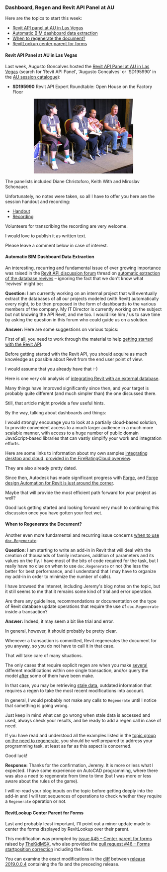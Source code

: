 <head>
<meta http-equiv="Content-Type" content="text/html; charset=utf-8">
<link rel="stylesheet" type="text/css" href="bc.css">
<script src="https://cdn.rawgit.com/google/code-prettify/master/loader/run_prettify.js" type="text/javascript"></script>
</head>

<!---

- /a/doc/revit/tbc/git/a/img/2018-11-15_revit_api_panel_recording_au_las_vegas.jpg
  /a/doc/revit/tbc/git/a/zip/2018-11-15_revit_api_panel_recording_au_las_vegas.m4a

- 14816993 [automatic extraction of the database revives]
  https://forums.autodesk.com/t5/revit-api-forum/automatic-extraction-of-the-database-revives/m-p/8408934

- https://forums.autodesk.com/t5/revit-api-forum/when-to-use-doc-regenerate/td-p/8408490

- RevitLookup -- Center parent for forms (#45)

 in the #RevitAPI @AutodeskForge @AutodeskRevit #bim #DynamoBim #ForgeDevCon

&ndash; 
...

-->

### Dashboard, Regen and Revit API Panel at AU

Here are the topics to start this week:

- [Revit API panel at AU in Las Vegas](#2) 
- [Automatic BIM dashboard data extraction](#3) 
- [When to regenerate the document?](#4) 
- [RevitLookup center parent for forms](#5)


#### <a name="2"></a> Revit API Panel at AU in Las Vegas

Last week, Augusto Goncalves hosted
the [Revit API Panel at AU in Las Vegas](https://autodeskuniversity.smarteventscloud.com/connect/search.ww#loadSearch-searchPhrase=SD195990&searchType=session)
(search for 'Revit API Panel', 'Augusto Goncalves' or 'SD195990' in the [AU session catalogue](https://www.autodesk.com/autodesk-university/las-vegas/sessions)):

- <b>SD195990</b> Revit API Expert Roundtable: Open House on the Factory Floor

<center>
<img src="img/2018-11-15_revit_api_panel_recording_au_las_vegas.jpg" alt="Revit API Panel at AU in Las Vegas" width="320">
</center>

The panelists included Diane Christoforo, Keith With and Miroslav Schonauer.

Unfortunately, no notes were taken, so all I have to offer you here are the session handout and recording:

- [Handout](zip/sd195990_revit_api_panel_augusto_goncalves_handout.pdf)
- [Recording](zip/2018-11-15_revit_api_panel_recording_au_las_vegas.m4a)

Volunteers for transcribing the recording are very welcome.

I would love to publish it as written text.

Please leave a comment below in case of interest.


#### <a name="3"></a> Automatic BIM Dashboard Data Extraction

An interesting, recurring and fundamental issue of ever growing importance was raised in
the [Revit API discussion forum](http://forums.autodesk.com/t5/revit-api-forum/bd-p/160) thread
on [automatic extraction of the database revives](https://forums.autodesk.com/t5/revit-api-forum/automatic-extraction-of-the-database-revives/m-p/8408934)
&ndash; ignoring the fact that we don't know what 'revives' might be:

**Question:** I am currently working on an internal project that will eventually extract the databases of all our projects modeled (with Revit) automatically every night, to be then proposed in the form of dashboards to the various members of the company. My IT Director is currently working on the subject but not knowing the API Revit, and me too. I would like him / us to save time by asking the question in this forum who could guide us on a solution.

**Answer:** Here are some suggestions on various topics:

First of all, you need to work through the material to help [getting started with the Revit API](https://thebuildingcoder.typepad.com/blog/about-the-author.html#2).

Before getting started with the Revit API, you should acquire as much knowledge as possible about Revit from the end user point of view.

I would assume that you already have that  :-)

Here is one very old analysis
of [integrating Revit with an external database](https://thebuildingcoder.typepad.com/blog/2009/01/database-integration.html).

Many things have improved significantly since then, and your target is probably quite different (and much simpler than) the one discussed there.

Still, that article might provide a few useful hints.

By the way, talking about dashboards and things:

I would strongly encourage you to look at a partially cloud-based solution, to provide convenient access to a much larger audience in a much more scalable manner, with access to a huge number of public domain JavaScript-based libraries that can vastly simplify your work and integration efforts.

Here are some links to information about my own
samples [integrating desktop and cloud, provided in the FireRatingCloud overview](https://github.com/jeremytammik/FireRatingCloud).

They are also already pretty dated.

Since then, Autodesk has made significant progress with [Forge](https://autodesk-forge.github.io),
and [Forge design Automation for Revit is just around the corner](https://thebuildingcoder.typepad.com/blog/2018/11/forge-design-automation-for-revit-at-au-and-in-public.html).

Maybe that will provide the most efficient path forward for your project as well?

Good luck getting started and looking forward very much to continuing this discussion once you have gotten your feet wet.


#### <a name="4"></a> When to Regenerate the Document?

Another even more fundamental and recurring issue
concerns [when to use `doc.Regenerate`](https://forums.autodesk.com/t5/revit-api-forum/when-to-use-doc-regenerate/td-p/8408490):

**Question:** I am starting to write an add-in in Revit that will deal with the creation of thousands of family instances, addition of parameters and its values on the fly. I have most of the bits of code required for the task, but I really have no clue on when to use `doc.Regenerate` or not (the less the better for best performance, and I understand that I may have to organize my add-in in order to minimize the number of calls).

I have browsed the Intenret, including Jeremy's blog notes on the topic, but it still seems to me that it remains some kind of trial and error operation.

Are there any guidelines, recommendations or documentation on the type of Revit database update operations that require the use of `doc.Regenerate` inside a transaction?

**Answer:** Indeed, it may seem a bit like trial and error.

In general, however, it should probably be pretty clear.

Whenever a transaction is committed, Revit regenerates the document for you anyway, so you do not have to call it in that case.

That will take care of many situations.

The only cases that require explicit regen are when you make <u>several</u> different modifications within one single transaction, and/or query the model <u>after</u> some of them have been make.

In that case, you may be retrieving <u>stale data</u>, outdated information that requires a regen to take the most recent modifications into account.

In general, I would probably not make any calls to `Regenerate` until I notice that something is going wrong.

Just keep in mind what can go wrong when stale data is accessed and used, always check your results, and be ready to add a regen call in case of need.

If you have read and understood all the examples listed in
the [topic group on the need to regenerate](https://thebuildingcoder.typepad.com/blog/about-the-author.html#5.33),
you should be well prepared to address your programming task, at least as far as this aspect is concerned.

Good luck!

**Response:** Thanks for the confirmation, Jeremy. It is more or less what I expected. I have some experience on AutoCAD programming, where there was also a need to regenerate from time to time (but I was more or less aware about the rules of the game).

I will re-read your blog inputs on the topic before getting deeply into the add-in and I will test sequences of operations to check whether they require a `Regenerate` operation or not.


#### <a name="5"></a> RevitLookup Center Parent for Forms

Last and probably least important, I'll point out a minor update made to center the forms displayed by RevitLookup over their parent.

This modification was prompted
by [issue #45 &ndash; Center parent for forms](https://github.com/jeremytammik/RevitLookup/issues/45) raised
by [TheKidMSX](https://github.com/TheKidMSX), who also provided
the [pull request #46 &ndash; Forms startposition correction](https://github.com/jeremytammik/RevitLookup/pull/46) including the fixes.

You can examine the exact modifications in
the [diff](https://github.com/jeremytammik/RevitLookup/compare/2019.0.0.3...2019.0.0.4) between
[release 2019.0.0.4](https://github.com/jeremytammik/RevitLookup/releases/tag/2019.0.0.4) containing the fix and the preceding release.

